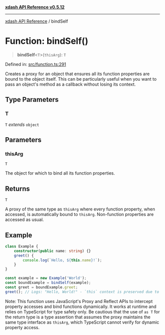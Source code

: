 [**xdash API Reference v0.5.12**](index.md)

***

[xdash API Reference](/xdash/api/index.md) / bindSelf

# Function: bindSelf()

> **bindSelf**\<`T`\>(`thisArg`): `T`

Defined in: [src/function.ts:291](https://github.com/shtse8/xdash/blob/ed88c6e7ad3be9e5e1e06776f9ca07ed27d97c13/src/function.ts#L291)

Creates a proxy for an object that ensures all its function properties are bound to the object itself.
This can be particularly useful when you want to pass an object's method as a callback without losing its context.

## Type Parameters

### T

`T` *extends* `object`

## Parameters

### thisArg

`T`

The object for which to bind all its function properties.

## Returns

`T`

A proxy of the same type as `thisArg` where every function property, when accessed,
             is automatically bound to `thisArg`. Non-function properties are accessed as usual.

## Example

```typescript
class Example {
    constructor(public name: string) {}
    greet() {
        console.log(`Hello, ${this.name}!`);
    }
}

const example = new Example('World');
const boundExample = bindSelf(example);
const greet = boundExample.greet;
greet(); // Logs: "Hello, World!" - `this` context is preserved due to binding.
```

Note: This function uses JavaScript's Proxy and Reflect APIs to intercept property accesses
and bind functions dynamically. It works at runtime and relies on TypeScript for type safety only.
Be cautious that the use of `as T` for the return type is a type assertion that assumes the proxy
maintains the same type interface as `thisArg`, which TypeScript cannot verify for dynamic property access.
